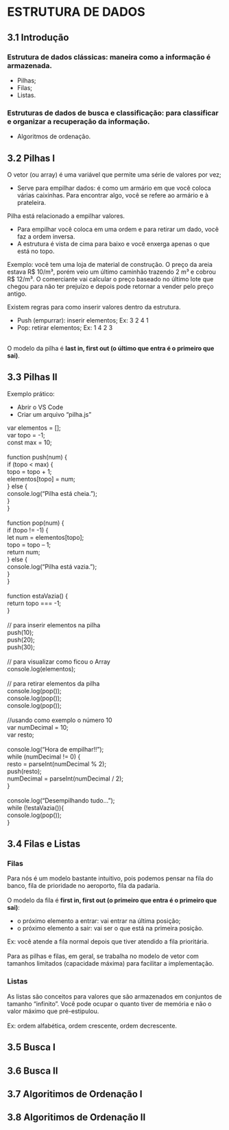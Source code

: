 # ESTRUTURA DE DADOS

## 3.1 Introdução

### Estrutura de dados clássicas: maneira como a informação é armazenada.
<ul>
  <li>Pilhas;</li>
  <li>Filas;</li>
  <li>Listas.</li>
</ul>

### Estruturas de dados de busca e classificação: para classificar e organizar a recuperação da informação.
<ul>
  <li>Algoritmos de ordenação.</li>
</ul>

## 3.2	Pilhas I

O vetor (ou array) é uma variável que permite uma série de valores por vez;
<ul>
  <li>Serve para empilhar dados: é como um armário em que você coloca várias caixinhas. Para encontrar algo, você se refere ao armário e à prateleira.</li>
</ul>

Pilha está relacionado a empilhar valores. 
<ul>
  <li>Para empilhar você coloca em uma ordem e para retirar um dado, você faz a ordem inversa.</li>
  <li>A estrutura é vista de cima para baixo e você enxerga apenas o que está no topo.</li>
</ul>

Exemplo: você tem uma loja de material de construção. O preço da areia estava R$ 10/m³, porém veio um último caminhão trazendo 2 m³ e cobrou R$ 12/m³. O comerciante vai calcular o preço baseado no último lote que chegou para não ter prejuízo e depois pode retornar a vender pelo preço antigo. 

Existem regras para como inserir valores dentro da estrutura.
<ul>
  <li>Push (empurrar): inserir elementos; Ex: 3 2 4 1</li> 
  <li>Pop: retirar elementos; Ex: 1 4 2 3</li>
</ul>
<br>O modelo da pilha é <strong>last in, first out (o último que entra é o primeiro que sai)</strong>.
<br>

## 3.3	Pilhas II

Exemplo prático:
<ul>
  <li>Abrir o VS Code</li>
  <li>Criar um arquivo “pilha.js”</li>
</ul>
var elementos = [];
<br>var topo = -1;
<br>const max = 10;
<br>
<br>function push(num) {
	<br>if (topo < max) {
		<br>topo = topo + 1;
		<br>elementos[topo] = num;
<br>} else {
	<br>console.log(“Pilha está cheia.”);
<br>}
<br>}
<br>
<br>function pop(num) {
	<br>if (topo != -1) {
		<br>let num = elementos[topo];
		<br>topo = topo – 1;
		<br>return num;
<br>} else {
	<br>console.log(“Pilha está vazia.”);
<br>}
<br>}
<br>
<br>function estaVazia() {
<br>return topo === -1;
<br>}
<br>
<br>// para inserir elementos na pilha
<br>push(10);
<br>push(20);
<br>push(30);
<br>
<br>// para visualizar como ficou o Array
<br>
console.log(elementos);
<br>
<br>// para retirar elementos da pilha
<br>console.log(pop());
<br>console.log(pop());
<br>console.log(pop());
<br>
<br>//usando como exemplo o número 10
<br>var numDecimal = 10;
<br>var resto;
<br>
<br>console.log(“Hora de empilhar!!”);
<br>while (numDecimal != 0) {
	<br>resto = parseInt(numDecimal % 2);
	<br>push(resto);
	<br>numDecimal = parseInt(numDecimal / 2);
<br>}
<br>
<br>console.log(“Desempilhando tudo...”);
<br>while (!estaVazia()){
	<br>console.log(pop());
<br>}
<br>

## 3.4	Filas e Listas

### Filas
Para nós é um modelo bastante intuitivo, pois podemos pensar na fila do banco, fila de prioridade no aeroporto, fila da padaria. 
<br>
<br>O modelo da fila é <strong>first in, first out (o primeiro que entra é o primeiro que sai)</strong>:
<ul>
	<li>o próximo elemento a entrar: vai entrar na última posição;</li>
	<li>o próximo elemento a sair: vai ser o que está na primeira posição.</li>
</ul>
Ex: você atende a fila normal depois que tiver atendido a fila prioritária.
<br>
<br>Para as pilhas e filas, em geral, se trabalha no modelo de vetor com tamanhos limitados (capacidade máxima) para facilitar a implementação.

### Listas

As listas são conceitos para valores que são armazenados em conjuntos de tamanho “infinito”. Você pode ocupar o quanto tiver de memória e não o valor máximo que pré-estipulou. 
<br>
<br>Ex: ordem alfabética, ordem crescente, ordem decrescente.

## 3.5	Busca I


## 3.6	Busca II


## 3.7	Algoritimos de Ordenação I


## 3.8	Algoritimos de Ordenação II


